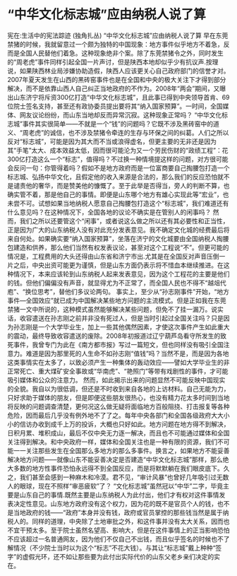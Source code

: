 # “中华文化标志城”应由纳税人说了算

宪在:生活中的宪法踪迹 (独角扎丛)
“中华文化标志城”应由纳税人说了算
早在东莞禁猪的时候，我就留意过一个颇为独特的中国现象：地方事件似乎地方不着急，反而是全国人民替他们着急。这种现象绝非个案。除了东莞禁猪令之外，同时发生的“周老虎”事件同样引起全国一片声讨，但是陕西本地却似乎少有抗议声.按理说，如果陕西林业局涉嫌协助造假，陕西人应该更关心自己政府部门的信誉才对。2007年夏天发生在山西的黑砖窑事件也是在全国和中央的极大关注下才得到部分解决，而不是依靠山西人自己纠正当地政府的不作为。2008年“两会”期间，又曝出山东济宁将斥资300亿打造“中华文化标志城”，且此事已得到中央领导首肯、69位院士签名支持，甚至还有政协委员提出要将其“纳入国家预算”。一时间，全国媒体、网友议论纷纷，而山东当地却反而异常沉寂。这种现象正常吗？
“中华文化标志城”事件其实很简单——不就是一个“钱”的问题吗？它既不涉及黑砖窑中的道义、“周老虎”的诚信，也不涉及禁猪令牵连的生存与环保之间的纠葛。人们之所以反对“标志城”，可能是因为其大而不当或浪得虚名，但更主要的无非还是因为其“手笔”太大、成本效益太低，因而很可能沦为又一个劳民伤财的“政绩工程”：花300亿打造这么一个“标志”，值得吗？不过换一种情境提这样的问题，对方很可能会反问一句：你管得着吗？假如不是地方政府而是一位富商要自己掏腰包打造一个标志城、弘扬中华文化，且假定他的收入来源是合法的，那么我们的反应恐怕就不是谴责他的奢华，而是赞美他的慷慨了。至于此举是否得当，旁人的判断不算，也确实管不着，那是他自己的事情。即便是山东哪个地方有雄心实现此等“宏业”，也未尝不可。试想如果当地纳税人愿意自己掏腰包打造这个“标志城”，我们难道还有什么意见吗？在这种情况下，全国各地的议论不确实是在管别人的闲事吗？
然而，我们之所以还要管这个“闲事”，或者说这么做之所以还有其必要性和正当性，正是因为广大的山东纳税人没有对此充分发表意见。我不确定文化城的经费最后将来自何处。如果确实要“纳入国家预算”，坐落在济宁的文化城要由全国纳税人掏腰包建造和供养，那么他们当然有权发表议论，甚至对这个工程说“不”。但更可能的情况是，工程费用的大头还得由山东省和济宁市出.尤其是在全国反对声音压倒一片之后，中央出资可能更为谨慎，但是山东方面仍表示将不惜血本继续推进。在这种情况下，本来应该轮到山东纳税人起来发表意见，因为这个工程花的主要是他们的钱。但他们偏偏没有声音，就显得尤为不正常了，而全国人民也不得不“越俎代庖”、“换位思考”，替他们多议论两句。
事实上，至少从“孙志刚事件”开始，“地方事件—全国效应”就已成为中国解决某些地方问题的主流模式。但是正如我在东莞禁猪一文中所说的，这种模式虽然能够解决某些问题，但免不了挂一漏万。说实话，收容遣送在孙志刚之前并非没有死过人，但是当时引起过全国关注吗？只是因为孙志刚是一个大学毕业生，加上一些其他偶然因素，才使这次事件产生如此重大的震动，最终导致收容遣送的废除。2008年初报道过辽宁葫芦岛看守所发生的致死事件，我曾专门为此在《南方都市报》写过一篇短文，但也同样没有吸引全国注意力。难道是因为那里死的人生命不如孙志刚“值钱”吗？当然不是，而是因为各地这类事情实在太多了，以致必须产生一种集体的轰动效应——譬如大学毕业生的非正常死亡、重大煤矿安全事故或“华南虎”、“艳照门”等带有戏剧性的事件，才可能吸引媒体和公众的注意力。
然而，如此揭示出来的问题显然不可能反映中国现实的全貌。我自以为很低调，但还是不时收到来自各地的上访材料。自己无能为力，只好求助于媒体的朋友，但是即便这些朋友很热心，也没有精力花太多时间到当地将反映的问题调查清楚，更何况这么做无疑将面临地方百般阻挠、打击报复等各种危险，因而最后几乎没有例外地不了了之。每年中央各部门和全国各级政府大大小小的信访办收到成千上万的投诉，大概也只好如此。地方问题在地方得不到解决，日积月累、堆积成山，最后不仅中央无力逐一解决，而且也不可能通过媒体和全国关注得到解决。和中央政府一样，媒体和全国关注也是一种有限的资源，我们不可能一一关注那些发生在全国那么多地方的那么多事件。换言之，如果地方不能妥善解决地方问题——就像山东不能妥善决定是否建造“中华文化标志城”那样，那么绝大多数的地方性事件恐怕永远得不到全国反应，而是将默默躺在我们眼皮底下。久之，我们甚至会感到一种麻木和冷漠。君不见，“审计风暴”也曾好几年吸引过无数人的眼球，现在不照样“审恶疲软”了？
“文化标志城”虽然冠以“中华”二字，毕竟主要是山东自己的事情.既然主要是山东纳税人为此付出，他们才有权对这件事情发表决定性意见。山东地方政府没有这个权力，因为花的既不是官员个人的钱，也不是当地政府的钱——“政府”本身并没有钱，政府或官员掌控的那些钱当然是属于纳税人的。同样的道理，中央除了土地审批之外，和这件事并没有太大关系，因而也不宜干预太多。至于院士虽然名望高、影响大，但是在这件事情上的正当影响恐怕不应该超过一名普通网友，因为他们不仅自己不出钱，而且似乎签名的时候也不了解情况（不少院士当时以为这个“标志”不花大钱）。与其让“标志城”戴上种种“签字”的虚假光环，还不如让那些要为此付出实际代价的山东父老乡亲们决定的实在。
